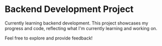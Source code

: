 # Backend Development Project

Currently learning backend development. This project showcases my progress and code, reflecting what I'm currently learning and working on.

Feel free to explore and provide feedback!
